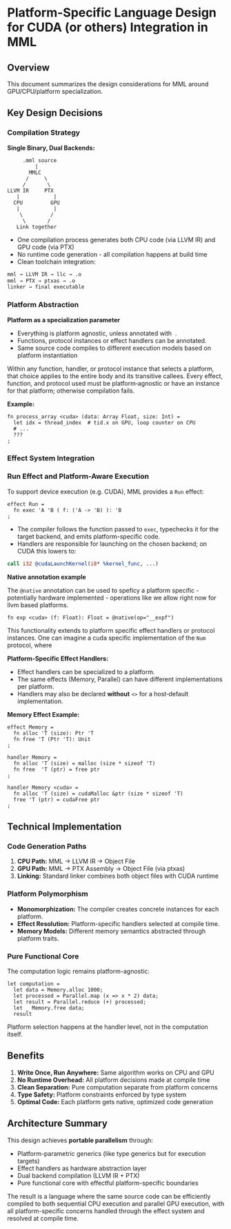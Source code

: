 # Platform-Specific Language Design for CUDA (or others) Integration in MML

## Overview

This document summarizes the design considerations for MML around GPU/CPU/platform specialization.

## Key Design Decisions

### Compilation Strategy

**Single Binary, Dual Backends:**

```
     .mml source
         |
       MMLC
      /     \
     /       \
LLVM IR     PTX
   |           |
  CPU         GPU
   |           |
    \         /
     \       /
   Link together
```

* One compilation process generates both CPU code (via LLVM IR) and GPU code (via PTX)
* No runtime code generation - all compilation happens at build time
* Clean toolchain integration:

```bash
mml → LLVM IR → llc → .o
mml → PTX → ptxas → .o
linker → final executable
```

### Platform Abstraction

**Platform as a specialization parameter**

* Everything is platform agnostic, unless annotated with  <platform>.
* Functions, protocol instances or effect handlers can be annotated.
* Same source code compiles to different execution models based on platform instantiation


Within any function, handler, or protocol instance that selects a platform, that choice applies to the entire body and 
its transitive callees. Every effect, function, and protocol used must be platform‑agnostic or have an instance for that platform; otherwise compilation fails.

**Example:**

```mml
fn process_array <cuda> (data: Array Float, size: Int) =
  let idx = thread_index  # tid.x on GPU, loop counter on CPU
  # ...
  ???
;
```

### Effect System Integration

### Run Effect and Platform-Aware Execution

To support device execution (e.g. CUDA), MML provides a `Run` effect:

```mml
effect Run =
  fn exec 'A 'B ( f: ('A -> 'B) ): 'B
;
```

* The compiler follows the function passed to `exec`, typechecks it for the target backend, 
  and emits platform-specific code.
* Handlers are responsible for launching on the chosen backend; on CUDA this lowers to:

```llvm
call i32 @cudaLaunchKernel(i8* %kernel_func, ...)
```

**Native annotation example**

The `@native` annotation can be used to speficy a platform specific - potentially 
hardware implemented - operations like we allow right now for llvm based platforms.

```mml
fn exp <cuda> (f: Float): Float = @native(op="__expf")
```

This functionality extends to platform specific effect handlers or protocol instances.
One can imagine a cuda specific implementation of the `Num` protocol, where

**Platform-Specific Effect Handlers:**

* Effect handlers can be specialized to a platform.
* The same effects (Memory, Parallel) can have different implementations per platform.
* Handlers may also be declared **without** `<>` for a host‑default implementation.

**Memory Effect Example:**

```mml
effect Memory =
  fn alloc 'T (size): Ptr 'T
  fn free 'T (Ptr 'T): Unit
;

handler Memory =
  fn alloc 'T (size) = malloc (size * sizeof 'T)
  fn free  'T (ptr) = free ptr
;

handler Memory <cuda> =
  fn alloc 'T (size) = cudaMalloc &ptr (size * sizeof 'T)
  free 'T (ptr) = cudaFree ptr
;
```

## Technical Implementation

### Code Generation Paths

1. **CPU Path:** MML → LLVM IR → Object File
2. **GPU Path:** MML → PTX Assembly → Object File (via ptxas)
3. **Linking:** Standard linker combines both object files with CUDA runtime

### Platform Polymorphism

* **Monomorphization:** The compiler creates concrete instances for each platform.
* **Effect Resolution:** Platform-specific handlers selected at compile time.
* **Memory Models:** Different memory semantics abstracted through platform traits.

### Pure Functional Core

The computation logic remains platform-agnostic:

```mml
let computation =
  let data = Memory.alloc 1000;
  let processed = Parallel.map (x => x * 2) data;
  let result = Parallel.reduce (+) processed;
  let _ Memory.free data;
  result
```

Platform selection happens at the handler level, not in the computation itself.

## Benefits

1. **Write Once, Run Anywhere:** Same algorithm works on CPU and GPU
2. **No Runtime Overhead:** All platform decisions made at compile time
3. **Clean Separation:** Pure computation separate from platform concerns
4. **Type Safety:** Platform constraints enforced by type system
5. **Optimal Code:** Each platform gets native, optimized code generation

## Architecture Summary

This design achieves **portable parallelism** through:

* Platform-parametric generics (like type generics but for execution targets)
* Effect handlers as hardware abstraction layer
* Dual backend compilation (LLVM IR + PTX)
* Pure functional core with effectful platform-specific boundaries

The result is a language where the same source code can be efficiently compiled to both sequential CPU execution and parallel GPU execution, with all platform-specific concerns handled through the effect system and resolved at compile time.
